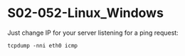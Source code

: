 # S02-052-Linux_Windows

Just change IP for your server listening for a ping request:

```tcpdump -nni eth0 icmp```

